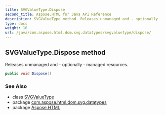 ```yaml
---
title: SVGValueType.Dispose
second_title: Aspose.HTML for Java API Reference
description: SVGValueType method. Releases unmanaged and - optionally - managed resources
type: docs
weight: 10
url: /java/com.aspose.html.dom.svg.datatypes/svgvaluetype/dispose/
---
```

## SVGValueType.Dispose method

Releases unmanaged and - optionally - managed resources.

```java
public void Dispose()
```

### See Also

* class [SVGValueType](../)
* package [com.aspose.html.dom.svg.datatypes](../../svgvaluetype/)
* package [Aspose.HTML](../../../)
